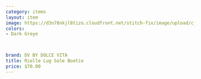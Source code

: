 ```yaml
---
category: items
layout: item
image: https://d3n78nkjl8tizo.cloudfront.net/stitch-fix/image/upload/c_scale,h_500/e_trim:9/f_auto,q_auto/e_replace_color:f2f3f4:300:ffffff/v1659124689/do65ljl0x0you7yv3bix.jpg
colors: 
- Dark Greye



brand: DV BY DOLCE VITA
title: Rielle Lug Sole Bootie
price: $70.00
---
```




